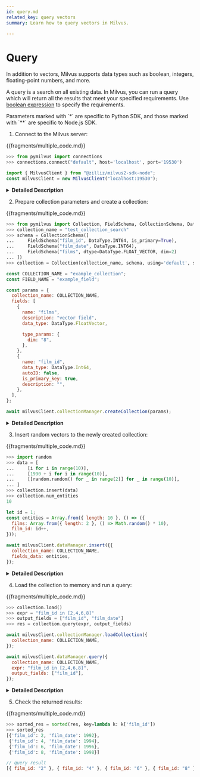 ```yaml
---
id: query.md
related_key: query vectors
summary: Learn how to query vectors in Milvus.

---
```


# Query

In addition to vectors, Milvus supports data types such as boolean, integers, floating-point numbers, and more. 

A query is a search on all existing data. In Milvus, you can run a query which will return all the results that meet your specified requirements. Use [boolean expression](boolean.md) to specify the requirements. 

<div class="alert note">
Parameters marked with `*` are specific to Python SDK, and those marked with `**` are specific to Node.js SDK.
</div>


1. Connect to the Milvus server:

{{fragments/multiple_code.md}}

```python
>>> from pymilvus import connections
>>> connections.connect("default", host='localhost', port='19530')
```

```javascript
import { MilvusClient } from "@zilliz/milvus2-sdk-node";
const milvusClient = new MilvusClient("localhost:19530");
```

<details>
  <summary><b>Detailed Description</b></summary>
<table class="params">
	<thead>
	<tr>
		<th>Parameter</td>
		<th>Description</th>
		<th>Note</th>
	</tr>
	</thead>
	<tbody>
	<tr>
		<td>alias*</td>
		<td>Alias for the Milvus server</td>
    <td>Data type: String<br/>Mandatory</td>
	</tr>
	<tr>
		<td>host*</td>
		<td>IP address of the Milvus server</td>
		<td>Mandatory</td>
	</tr>
	<tr>
		<td>port*</td>
		<td>Port of the Milvus server</td>
		<td>Mandatory</td>
	</tr>
    <tr>
		<td>address**</td>
		<td>Address of the Milvus server.</td>
		<td><code>"server_IP:server_port"</code><br/>Mandatory</td>
	</tr>
	</tbody>
</table>
</details>

2. Prepare collection parameters and create a collection:

{{fragments/multiple_code.md}}

```python
>>> from pymilvus import Collection, FieldSchema, CollectionSchema, DataType
>>> collection_name = "test_collection_search"
>>> schema = CollectionSchema([
...     FieldSchema("film_id", DataType.INT64, is_primary=True),
...     FieldSchema("film_date", DataType.INT64),
...     FieldSchema("films", dtype=DataType.FLOAT_VECTOR, dim=2)
... ])
>>> collection = Collection(collection_name, schema, using='default', shards_num=2)
```

```javascript
const COLLECTION_NAME = "example_collection";
const FIELD_NAME = "example_field";

const params = {
  collection_name: COLLECTION_NAME,
  fields: [
    {
      name: "films",
      description: "vector field",
      data_type: DataType.FloatVector,

      type_params: {
        dim: "8",
      },
    },
    {
      name: "film_id",
      data_type: DataType.Int64,
      autoID: false,
      is_primary_key: true,
      description: "",
    },
  ],
};

await milvusClient.collectionManager.createCollection(params);
```

<details>
  <summary><b>Detailed Description</b></summary>
<table class="params">
	<thead>
	<tr>
		<th>Parameter</td>
		<th>Description</th>
		<th>Note</th>
	</tr>
	</thead>
	<tbody>
	<tr>
		<td>collection_name</td>
		<td>Name of the collection to create</td>
		<td>Data type: String</td>
	</tr>
	<tr>
		<td>field_name</td>
		<td>Name of the field in the collection</td>
		<td>Data type: String</td>
	</tr>
	<tr>
		<td>Schema</td>
		<td>Schema used to create a collection and the fields within. Refer to <a href="field_schema.md">field schema</a> and <a href="collection_schema.md">collection schema</a> for detailed description. </td>
		<td>&nbsp;</td>
	</tr>
	<tr>
		<td>description</td>
		<td>Description of the collection</td>
		<td>Data type: String</td>
	</tr>
  	<tr>
		<td>using*</td>
		<td>By specifying the srever alias here, you can decide in which Milvus server you create a collection.</td>
		<td>Optional</td>
	</tr>
	<tr>
		<td>shards_num*</td>
		<td>Number of the shards for the collection to create</td>
		<td>Optional</td>
	</tr>
	</tbody>
</table>
</details>

3. Insert random vectors to the newly created collection:

{{fragments/multiple_code.md}}

```python
>>> import random
>>> data = [
...     [i for i in range(10)],
...     [1990 + i for i in range(10)],
...     [[random.random() for _ in range(2)] for _ in range(10)],
... ]
>>> collection.insert(data)
>>> collection.num_entities
10
```

```javascript
let id = 1;
const entities = Array.from({ length: 10 }, () => ({
  films: Array.from({ length: 2 }, () => Math.random() * 10),
  film_id: id++,
}));

await milvusClient.dataManager.insert({{
  collection_name: COLLECTION_NAME,
  fields_data: entities,
});
```

<details>
  <summary><b>Detailed Description</b></summary>
<table class="params">
	<thead>
	<tr>
		<th>Parameter</td>
		<th>Description</th>
		<th>Note</th>
	</tr>
	</thead>
	<tbody>
	<tr>
		<td>data</td>
		<td>Data to insert into Milvus</td>
		<td>Mandatory</td>
	</tr>
	<tr>
		<td>partition_name</td>
		<td>Name of the partition to insert data into</td>
		<td>Optional</td>
	</tr>
	<tr>
		<td>timeout*</td>
		<td>Timeout (in seconds) to allow for RPC. Clients wait until server responds or error occurs when it is set to None.</td>
		<td>Optional</td>
	</tr>
	</tbody>
</table>
</details>

4. Load the collection to memory and run a query:

{{fragments/multiple_code.md}}

```python
>>> collection.load()
>>> expr = "film_id in [2,4,6,8]"
>>> output_fields = ["film_id", "film_date"]
>>> res = collection.query(expr, output_fields)
```

```javascript
await milvusClient.collectionManager.loadCollection({
  collection_name: COLLECTION_NAME,
});

await milvusClient.dataManager.query({
  collection_name: COLLECTION_NAME,
  expr: "film_id in [2,4,6,8]",
  output_fields: ["film_id"],
});
```

<details>
  <summary><b>Detailed Description</b></summary>
<table class="params">
	<thead>
	<tr>
		<th>Parameter</td>
		<th>Description</th>
		<th>Note</th>
	</tr>
	</thead>
	<tbody>
	<tr>
		<td>collection_name**</td>
		<td>Name of the collection to load and query</td>
		<td>Mandatory</td>
	</tr>
  <tr>
		<td>expr</td>
		<td>Boolean expression used to filter attribute</td>
		<td>Find more expression details in <a href="boolean.md">Boolean Expression Rules</a>.<br/>Optional</td>
	</tr>
  <tr>
		<td>output_fields</td>
		<td>Name of the field to return (vector field not support in current release)</td>
		<td>Mandatory</td>
	</tr>
	</tbody>
</table>
</details>

5. Check the returned results:

{{fragments/multiple_code.md}}

```python
>>> sorted_res = sorted(res, key=lambda k: k['film_id'])
>>> sorted_res
[{'film_id': 2, 'film_date': 1992},
 {'film_id': 4, 'film_date': 1994},
 {'film_id': 6, 'film_date': 1996},
 {'film_id': 8, 'film_date': 1998}]
```

```javascript
// query result
[{ film_id: "2" }, { film_id: "4" }, { film_id: "6" }, { film_id: "8" }];
```

